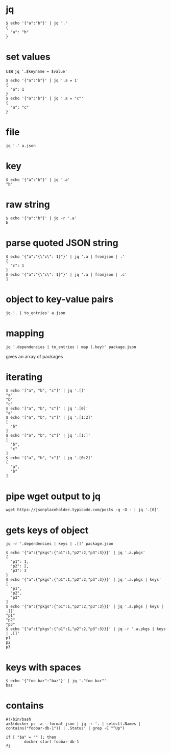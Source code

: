 # jq

```
$ echo '{"a":"b"}' | jq '.'
{
  "a": "b"
}
```

# set values

use `jq '.$keyname = $value'`

```
$ echo '{"a":"b"}' | jq '.a = 1'
{
  "a": 1
}
$ echo '{"a":"b"}' | jq '.a = "c"'
{
  "a": "c"
}
```

# file

`jq '.' a.json`

# key

```
$ echo '{"a":"b"}' | jq '.a'
"b"
```

# raw string

```
$ echo '{"a":"b"}' | jq -r '.a'
b
```

# parse quoted JSON string

```
$ echo '{"a":"{\"c\": 1}"}' | jq '.a | fromjson | .' 
{
  "c": 1
}
$ echo '{"a":"{\"c\": 1}"}' | jq '.a | fromjson | .c' 
1
```

# object to key-value pairs

`jq '. | to_entries' a.json`

# mapping

`jq '.dependencies | to_entries | map (.key)' package.json`

gives an array of packages

# iterating

```
$ echo '["a", "b", "c"]' | jq '.[]'
"a"
"b"
"c"
$ echo '["a", "b", "c"]' | jq '.[0]'
"a"
$ echo '["a", "b", "c"]' | jq '.[1:2]'
[
  "b"
]
$ echo '["a", "b", "c"]' | jq '.[1:]'
[
  "b",
  "c"
]
$ echo '["a", "b", "c"]' | jq '.[0:2]'
[
  "a",
  "b"
]
```

# pipe wget output to jq

`wget https://jsonplaceholder.typicode.com/posts -q -O - | jq '.[0]'`

# gets keys of object

```
jq -r '.dependencies | keys | .[]' package.json
```

```
$ echo '{"a":{"pkgs":{"p1":1,"p2":2,"p3":3}}}' | jq '.a.pkgs'
{
  "p1": 1,
  "p2": 2,
  "p3": 3
}
$ echo '{"a":{"pkgs":{"p1":1,"p2":2,"p3":3}}}' | jq '.a.pkgs | keys'
[
  "p1",
  "p2",
  "p3"
]
$ echo '{"a":{"pkgs":{"p1":1,"p2":2,"p3":3}}}' | jq '.a.pkgs | keys | .[]'
"p1"
"p2"
"p3"
$ echo '{"a":{"pkgs":{"p1":1,"p2":2,"p3":3}}}' | jq -r '.a.pkgs | keys | .[]'
p1
p2
p3
```

# keys with spaces

```
$ echo '{"foo bar":"baz"}' | jq '."foo bar"'
baz
```

# contains

```
#!/bin/bash
a=$(docker ps -a --format json | jq -r '. | select(.Names | contains("foobar-db-1")) | .Status' | grep -E "^Up")

if [ "$a" = "" ]; then
        docker start foobar-db-1
fi
```

